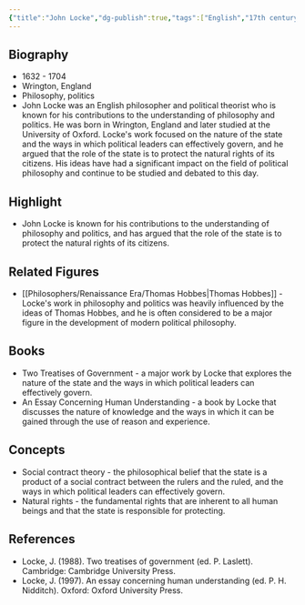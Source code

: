 ```yaml
---
{"title":"John Locke","dg-publish":true,"tags":["English","17th century","figures","renaissance-era"],"born-date":1632,"keywords":"John Locke, philosophy, politics, England","aliases":"English philosopher and political theorist","permalink":"/philosophers/renaissance-era/john-locke/","dgPassFrontmatter":true}
---
```


## Biography

-   1632 - 1704
-   Wrington, England
-   Philosophy, politics
-   John Locke was an English philosopher and political theorist who is known for his contributions to the understanding of philosophy and politics. He was born in Wrington, England and later studied at the University of Oxford. Locke's work focused on the nature of the state and the ways in which political leaders can effectively govern, and he argued that the role of the state is to protect the natural rights of its citizens. His ideas have had a significant impact on the field of political philosophy and continue to be studied and debated to this day.

## Highlight

-   John Locke is known for his contributions to the understanding of philosophy and politics, and has argued that the role of the state is to protect the natural rights of its citizens.

## Related Figures

-   [[Philosophers/Renaissance Era/Thomas Hobbes\|Thomas Hobbes]] - Locke's work in philosophy and politics was heavily influenced by the ideas of Thomas Hobbes, and he is often considered to be a major figure in the development of modern political philosophy.

## Books

-   Two Treatises of Government - a major work by Locke that explores the nature of the state and the ways in which political leaders can effectively govern.
-   An Essay Concerning Human Understanding - a book by Locke that discusses the nature of knowledge and the ways in which it can be gained through the use of reason and experience.

## Concepts

-   Social contract theory - the philosophical belief that the state is a product of a social contract between the rulers and the ruled, and the ways in which political leaders can effectively govern.
-   Natural rights - the fundamental rights that are inherent to all human beings and that the state is responsible for protecting.

## References

-   Locke, J. (1988). Two treatises of government (ed. P. Laslett). Cambridge: Cambridge University Press.
-   Locke, J. (1997). An essay concerning human understanding (ed. P. H. Nidditch). Oxford: Oxford University Press.